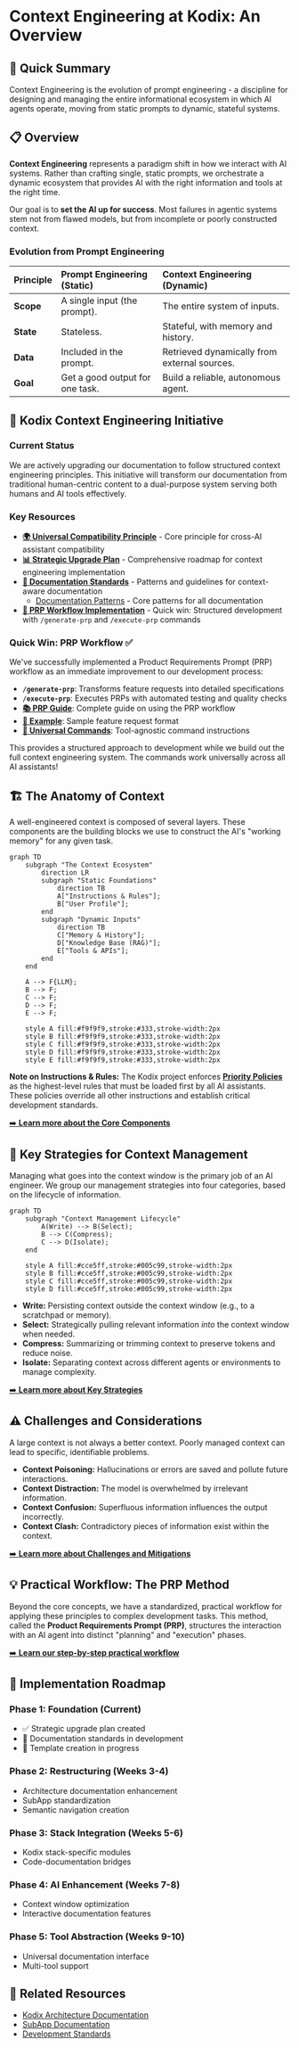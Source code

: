# Context Engineering at Kodix: An Overview

<!-- AI-METADATA:
category: architecture
stack: general
complexity: intermediate
dependencies: []
-->

## 🎯 Quick Summary

Context Engineering is the evolution of prompt engineering - a discipline for designing and managing the entire informational ecosystem in which AI agents operate, moving from static prompts to dynamic, stateful systems.

## 📋 Overview

**Context Engineering** represents a paradigm shift in how we interact with AI systems. Rather than crafting single, static prompts, we orchestrate a dynamic ecosystem that provides AI with the right information and tools at the right time.

Our goal is to **set the AI up for success**. Most failures in agentic systems stem not from flawed models, but from incomplete or poorly constructed context.

### Evolution from Prompt Engineering

| Principle | Prompt Engineering (Static)     | Context Engineering (Dynamic)                |
| :-------- | :------------------------------ | :------------------------------------------- |
| **Scope** | A single input (the prompt).    | The entire system of inputs.                 |
| **State** | Stateless.                      | Stateful, with memory and history.           |
| **Data**  | Included in the prompt.         | Retrieved dynamically from external sources. |
| **Goal**  | Get a good output for one task. | Build a reliable, autonomous agent.          |

## 🚀 Kodix Context Engineering Initiative

<!-- AI-CONTEXT: Strategic Documentation Upgrade -->

### Current Status

We are actively upgrading our documentation to follow structured context engineering principles. This initiative will transform our documentation from traditional human-centric content to a dual-purpose system serving both humans and AI tools effectively.

### Key Resources

- **[🌍 Universal Compatibility Principle](./universal-compatibility-principle.md)** - Core principle for cross-AI assistant compatibility
- **[📊 Strategic Upgrade Plan](./planning/kodix-documentation-upgrade-plan.md)** - Comprehensive roadmap for context engineering implementation
- **[📝 Documentation Standards](./standards/)** - Patterns and guidelines for context-aware documentation
  - [Documentation Patterns](./standards/documentation-patterns.md) - Core patterns for all documentation
- **[🚀 PRP Workflow Implementation](./planning/prp-workflow-implementation.md)** - Quick win: Structured development with `/generate-prp` and `/execute-prp` commands

### Quick Win: PRP Workflow ✅

We've successfully implemented a Product Requirements Prompt (PRP) workflow as an immediate improvement to our development process:

- **`/generate-prp`**: Transforms feature requests into detailed specifications
- **`/execute-prp`**: Executes PRPs with automated testing and quality checks
- **[📚 PRP Guide](./prp/README.md)**: Complete guide on using the PRP workflow
- **[📝 Example](./prp/INITIAL-example.md)**: Sample feature request format
- **[🤖 Universal Commands](./commands/)**: Tool-agnostic command instructions

This provides a structured approach to development while we build out the full context engineering system. The commands work universally across all AI assistants!

## 🏗️ The Anatomy of Context

A well-engineered context is composed of several layers. These components are the building blocks we use to construct the AI's "working memory" for any given task.

```mermaid
graph TD
    subgraph "The Context Ecosystem"
        direction LR
        subgraph "Static Foundations"
            direction TB
            A["Instructions & Rules"];
            B["User Profile"];
        end
        subgraph "Dynamic Inputs"
            direction TB
            C["Memory & History"];
            D["Knowledge Base (RAG)"];
            E["Tools & APIs"];
        end
    end

    A --> F{LLM};
    B --> F;
    C --> F;
    D --> F;
    E --> F;

    style A fill:#f9f9f9,stroke:#333,stroke-width:2px
    style B fill:#f9f9f9,stroke:#333,stroke-width:2px
    style C fill:#f9f9f9,stroke:#333,stroke-width:2px
    style D fill:#f9f9f9,stroke:#333,stroke-width:2px
    style E fill:#f9f9f9,stroke:#333,stroke-width:2px

```

**Note on Instructions & Rules:** The Kodix project enforces **[Priority Policies](../rules/PRIORITY-POLICIES.md)** as the highest-level rules that must be loaded first by all AI assistants. These policies override all other instructions and establish critical development standards.

[➡️ **Learn more about the Core Components**](./01-core-components.md)

## 🔄 Key Strategies for Context Management

Managing what goes into the context window is the primary job of an AI engineer. We group our management strategies into four categories, based on the lifecycle of information.

```mermaid
graph TD
    subgraph "Context Management Lifecycle"
        A(Write) --> B(Select);
        B --> C(Compress);
        C --> D(Isolate);
    end

    style A fill:#cce5ff,stroke:#005c99,stroke-width:2px
    style B fill:#cce5ff,stroke:#005c99,stroke-width:2px
    style C fill:#cce5ff,stroke:#005c99,stroke-width:2px
    style D fill:#cce5ff,stroke:#005c99,stroke-width:2px
```

- **Write:** Persisting context outside the context window (e.g., to a scratchpad or memory).
- **Select:** Strategically pulling relevant information _into_ the context window when needed.
- **Compress:** Summarizing or trimming context to preserve tokens and reduce noise.
- **Isolate:** Separating context across different agents or environments to manage complexity.

[➡️ **Learn more about Key Strategies**](./02-key-strategies.md)

## ⚠️ Challenges and Considerations

A large context is not always a better context. Poorly managed context can lead to specific, identifiable problems.

- **Context Poisoning:** Hallucinations or errors are saved and pollute future interactions.
- **Context Distraction:** The model is overwhelmed by irrelevant information.
- **Context Confusion:** Superfluous information influences the output incorrectly.
- **Context Clash:** Contradictory pieces of information exist within the context.

[➡️ **Learn more about Challenges and Mitigations**](./03-challenges.md)

## 💡 Practical Workflow: The PRP Method

Beyond the core concepts, we have a standardized, practical workflow for applying these principles to complex development tasks. This method, called the **Product Requirements Prompt (PRP)**, structures the interaction with an AI agent into distinct "planning" and "execution" phases.

[➡️ **Learn our step-by-step practical workflow**](./04-practical-workflow-the-prp-method.md)

## 🎯 Implementation Roadmap

<!-- AI-CONTEXT: Upgrade Timeline -->

### Phase 1: Foundation (Current)

- ✅ Strategic upgrade plan created
- 🔄 Documentation standards in development
- 📅 Template creation in progress

### Phase 2: Restructuring (Weeks 3-4)

- Architecture documentation enhancement
- SubApp standardization
- Semantic navigation creation

### Phase 3: Stack Integration (Weeks 5-6)

- Kodix stack-specific modules
- Code-documentation bridges

### Phase 4: AI Enhancement (Weeks 7-8)

- Context window optimization
- Interactive documentation features

### Phase 5: Tool Abstraction (Weeks 9-10)

- Universal documentation interface
- Multi-tool support

## 🔗 Related Resources

<!-- AI-RELATED: Cross-references -->

- [Kodix Architecture Documentation](../architecture/)
- [SubApp Documentation](../subapps/)
- [Development Standards](../architecture/coding-standards.md)

<!-- DEPENDS-ON: [all-documentation] -->
<!-- REQUIRED-BY: [ai-tools, development-workflow] -->
<!-- SEE-ALSO: [docs/README.md] -->
